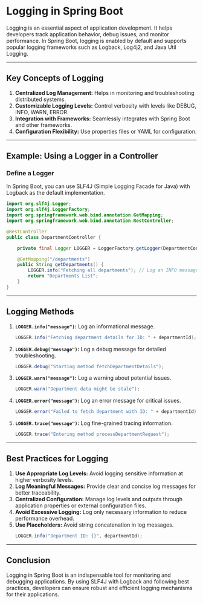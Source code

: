 # Logging in Spring Boot

Logging is an essential aspect of application development. It helps developers track application behavior, debug issues, and monitor performance. In Spring Boot, logging is enabled by default and supports popular logging frameworks such as Logback, Log4j2, and Java Util Logging.

---

## Key Concepts of Logging

1. **Centralized Log Management:** Helps in monitoring and troubleshooting distributed systems.
2. **Customizable Logging Levels:** Control verbosity with levels like DEBUG, INFO, WARN, ERROR.
3. **Integration with Frameworks:** Seamlessly integrates with Spring Boot and other frameworks.
4. **Configuration Flexibility:** Use properties files or YAML for configuration.

---

## Example: Using a Logger in a Controller

### Define a Logger
In Spring Boot, you can use SLF4J (Simple Logging Facade for Java) with Logback as the default implementation.
```java
import org.slf4j.Logger;
import org.slf4j.LoggerFactory;
import org.springframework.web.bind.annotation.GetMapping;
import org.springframework.web.bind.annotation.RestController;

@RestController
public class DepartmentController {

    private final Logger LOGGER = LoggerFactory.getLogger(DepartmentController.class); // Define a logger

    @GetMapping("/departments")
    public String getDepartments() {
        LOGGER.info("Fetching all departments"); // Log an INFO message
        return "Departments List";
    }
}
```

---

## Logging Methods

1. **`LOGGER.info("message")`:** Log an informational message.
   ```java
   LOGGER.info("Fetching department details for ID: " + departmentId);
   ```

2. **`LOGGER.debug("message")`:** Log a debug message for detailed troubleshooting.
   ```java
   LOGGER.debug("Starting method fetchDepartmentDetails");
   ```

3. **`LOGGER.warn("message")`:** Log a warning about potential issues.
   ```java
   LOGGER.warn("Department data might be stale");
   ```

4. **`LOGGER.error("message")`:** Log an error message for critical issues.
   ```java
   LOGGER.error("Failed to fetch department with ID: " + departmentId);
   ```

5. **`LOGGER.trace("message")`:** Log fine-grained tracing information.
   ```java
   LOGGER.trace("Entering method processDepartmentRequest");
   ```

---

## Best Practices for Logging

1. **Use Appropriate Log Levels:** Avoid logging sensitive information at higher verbosity levels.
2. **Log Meaningful Messages:** Provide clear and concise log messages for better traceability.
3. **Centralized Configuration:** Manage log levels and outputs through application properties or external configuration files.
4. **Avoid Excessive Logging:** Log only necessary information to reduce performance overhead.
5. **Use Placeholders:** Avoid string concatenation in log messages.
   ```java
   LOGGER.info("Department ID: {}", departmentId);
   ```

---

## Conclusion

Logging in Spring Boot is an indispensable tool for monitoring and debugging applications. By using SLF4J with Logback and following best practices, developers can ensure robust and efficient logging mechanisms for their applications.
